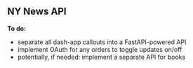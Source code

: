 ## NY News API

**To do:**

* separate all dash-app callouts into a FastAPI-powered API
* implement OAuth for any orders to toggle updates on/off
* potentially, if needed: implement a separate API for books
